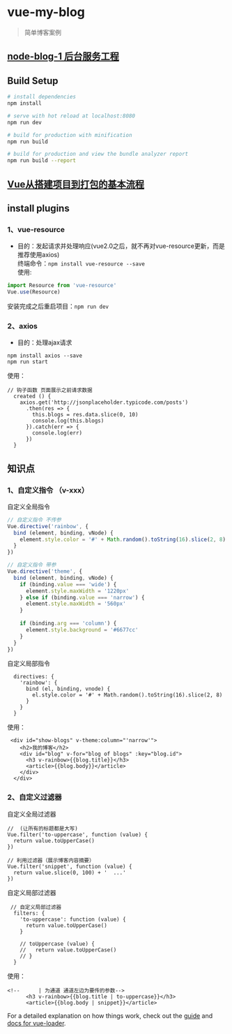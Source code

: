 # vue-my-blog

> 简单博客案例

## [node-blog-1 后台服务工程]()

## Build Setup

``` bash
# install dependencies
npm install

# serve with hot reload at localhost:8080
npm run dev

# build for production with minification
npm run build

# build for production and view the bundle analyzer report
npm run build --report
```
## [Vue从搭建项目到打包的基本流程](http://note.youdao.com/noteshare?id=7d723b445de3c0bad26a6bd94f18483b&sub=953B8B7E4F1F405DA214CCCDC8672B08)

## install plugins
### 1、vue-resource  
* 目的：发起请求并处理响应(vue2.0之后，就不再对vue-resource更新，而是推荐使用axios)  
终端命令：`npm install vue-resource --save`  
使用:  
```javascript
import Resource from 'vue-resource'  
Vue.use(Resource)  

``` 
安装完成之后重启项目：`npm run dev `

### 2、axios  
* 目的：处理ajax请求    
```text
npm install axios --save
npm run start
```  
使用：
```vuejs
// 钩子函数 页面展示之前请求数据
  created () {
    axios.get('http://jsonplaceholder.typicode.com/posts')
      .then(res => {
        this.blogs = res.data.slice(0, 10)
        console.log(this.blogs)
      }).catch(err => {
        console.log(err)
      })
  }
```

## 知识点  
### 1、自定义指令 （v-xxx）  
自定义全局指令  
```javascript
// 自定义指令 不传参
Vue.directive('rainbow', {
  bind (element, binding, vNode) {
    element.style.color = '#' + Math.random().toString(16).slice(2, 8)
  }
})

// 自定义指令 带参
Vue.directive('theme', {
  bind (element, binding, vNode) {
    if (binding.value === 'wide') {
      element.style.maxWidth = '1220px'
    } else if (binding.value === 'narrow') {
      element.style.maxWidth = '560px'
    }
    
    if (binding.arg === 'column') {
      element.style.background = '#6677cc'
    }
  }
})
```
自定义局部指令
```vuejs
  directives: {
    'rainbow': {
      bind (el, binding, vnode) {
        el.style.color = '#' + Math.random().toString(16).slice(2, 8)
      }
    }
  }
```
使用：
```Vue
 <div id="show-blogs" v-theme:column="'narrow'">
    <h2>我的博客</h2>
    <div id="blog" v-for="blog of blogs" :key="blog.id">
      <h3 v-rainbow>{{blog.title}}</h3>
      <article>{{blog.body}}</article>
    </div>
  </div>
```

### 2、自定义过滤器  
自定义全局过滤器
```vuejs
//  (让所有的标题都是大写)
Vue.filter('to-uppercase', function (value) {
  return value.toUpperCase()
})

// 利用过滤器（展示博客内容摘要）
Vue.filter('snippet', function (value) {
  return value.slice(0, 100) + '  ...'
})
```
自定义局部过滤器
```vuejs
 // 自定义局部过滤器
  filters: {
    'to-uppercase': function (value) {
      return value.toUpperCase()
    }

    // toUppercase (value) {
    //   return value.toUpperCase()
    // }
  }
```
使用：  
```Vue
<!--      | 为通道 通道左边为要传的参数-->
      <h3 v-rainbow>{{blog.title | to-uppercase}}</h3>
      <article>{{blog.body | snippet}}</article>
```


For a detailed explanation on how things work, check out the [guide](http://vuejs-templates.github.io/webpack/) and [docs for vue-loader](http://vuejs.github.io/vue-loader).
